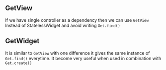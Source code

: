 ## GetView
If we have single controller as a dependency then we can use ``GetView``
Instead of StatelessWidget and avoid writing ``Get.find()``

## GetWidget
It is similar to ``GetView`` with one difference it gives the same instance of ``Get.find()`` everytime.
It become very useful when used in combination with ``Get.create()``